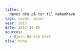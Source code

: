 ```yaml
---
title: |
  Navet dro på tur til København
tags: navet, minor
year: 2017
date: 2017-10-05
sources:
  - Bjørn Henrik Harr
view: none
---
```

